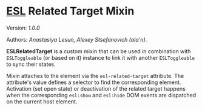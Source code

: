 # [ESL](../../../) Related Target Mixin

Version: *1.0.0*

Authors: *Anastasiya Lesun, Alexey Stsefanovich (ala'n)*.

<a name="intro"></a>

**ESLRelatedTarget** is a custom mixin that can be used in combination with `ESLToggleable` (or based on it) instance to link it with another `ESLToggleable` to sync their states.

Mixin attaches to the element via the `esl-related-target` attribute. The attribute's value defines a selector to find the corresponding element.
Activation (set open state) or deactivation of the related target happens when the corresponding `esl:show` and `esl:hide` DOM events are dispatched on the current host element.
